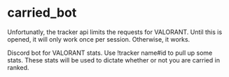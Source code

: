# carried_bot

Unfortunatly, the tracker api limits the requests for VALORANT. Until this is opened, it will only work once per session. Otherwise, it works.

Discord bot for VALORANT stats. Use !tracker name#id to pull up some stats. These stats will be used to dictate whether or not you are carried in ranked. 
